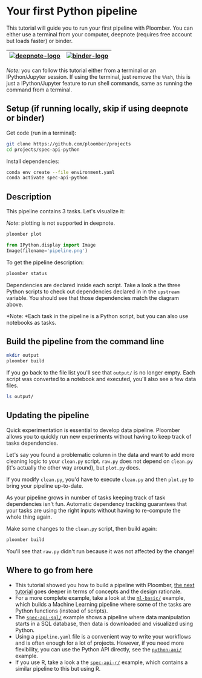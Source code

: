 # Your first Python pipeline

This tutorial will guide you to run your first pipeline with Ploomber. You can either use a terminal from your computer, deepnote (requires free account
but loads faster) or binder.

| [![deepnote-logo](https://deepnote.com/buttons/launch-in-deepnote-small.svg)](https://deepnote.com/launch?template=deepnote&url=https://github.com/ploomber/projects/blob/master/spec-api-python/README.ipynb) | [![binder-logo](https://mybinder.org/badge_logo.svg)](https://mybinder.org/v2/gh/ploomber/projects/master?filepath=lab%2Fspec-api-python%2FREADME.ipynb) |
|---|---|

*Note:* you can follow this tutorial either from a terminal or an
IPython/Jupyter session. If using the terminal, just remove the `%%sh`, this is just a IPython/Jupyter feature to run shell commands, same as running the command from a terminal.

## Setup (if running locally, skip if using deepnote or binder)

Get code (run in a terminal):

~~~sh
git clone https://github.com/ploomber/projects
cd projects/spec-api-python
~~~

Install dependencies:

~~~sh
conda env create --file environment.yaml
conda activate spec-api-python
~~~

## Description

This pipeline contains 3 tasks. Let's visualize it:

*Note*: plotting is not supported in deepnote.

```bash tags=["bash"]
ploomber plot
```

```python
from IPython.display import Image
Image(filename='pipeline.png')
```

To get the pipeline description:

```bash tags=["bash"]
ploomber status
```

Dependencies are declared inside each script. Take a look a the three Python scripts to check out dependencies declared in in the ``upstream`` variable.
You should see that those dependencies match the diagram above.

*Note: *Each task in the pipeline is a Python script, but you can also use notebooks as tasks.

## Build the pipeline from the command line

```bash tags=["bash"]
mkdir output
ploomber build
```

If you go back to the file list you'll see that `output/` is no longer
empty. Each script was converted to a notebook and executed, you'll also see a
few data files.


```bash tags=["bash"]
ls output/
```

## Updating the pipeline

Quick experimentation is essential to develop data pipeline. Ploomber allows
you to quickly run new experiments without having to keep track of tasks
dependencies.

Let's say you found a problematic column in the data and want to add more
cleaning logic to your `clean.py` script. `raw.py` does not depend
on `clean.py` (it's actually the other way around), but `plot.py` does.

If you modify `clean.py`, you'd have to execute `clean.py` and
then `plot.py` to bring your pipeline up-to-date.

As your pipeline grows in number of tasks keeping track of task dependencies
isn't fun. Automatic dependency tracking guarantees that your tasks are using
the right inputs without having to re-compute the whole thing again.

Make some changes to the `clean.py` script, then build again:

```bash tags=["bash"]
ploomber build
```


You'll see that `raw.py` didn't run because it was not affected by the change!


## Where to go from here

* This tutorial showed you how to build a pipeline with Ploomber, [the next
tutorial](https://ploomber.readthedocs.io/en/stable/get-started/basic-concepts.html) goes deeper in terms of concepts and the design rationale.
* For a more complete example, take a look at the [`ml-basic/`](https://github.com/ploomber/projects/tree/master/ml-basic) example, which builds a Machine Learning pipeline where some of the tasks are Python functions (instead of scripts).
* The [`spec-api-sql/`](https://github.com/ploomber/projects/tree/master/spec-api-sql) example shows a pipeline where data manipulation starts in a SQL
database, then data is downloaded and visualized using Python.
* Using a `pipeline.yaml` file is a convenient way to write your workflows and is
often enough for a lot of projects. However, if you need more flexibility, you
can use the Python API directly, see the [`python-api/`](https://github.com/ploomber/projects/tree/master/python-api) example.
*  If you use R, take a look a the [`spec-api-r/`](https://github.com/ploomber/projects/tree/master/spec-api-r) example, which contains a similar
pipeline to this but using R.

